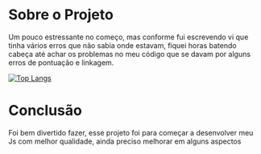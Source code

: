 
# Sobre o Projeto

Um pouco estressante no começo, mas conforme fui escrevendo vi que tinha vários erros que não sabia onde estavam, fiquei horas batendo cabeça até achar os problemas no meu código que se davam por alguns erros de pontuação e linkagem.


[![Top Langs](https://github-readme-stats.vercel.app/api/top-langs/?username=anuraghazra&layout=donut)](https://github.com/anuraghazra/github-readme-stats)

# Conclusão

Foi bem divertido fazer, esse projeto foi para começar a desenvolver meu Js com melhor qualidade, ainda preciso melhorar em alguns aspectos
